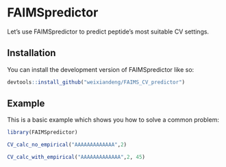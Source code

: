
<!-- README.md is generated from README.Rmd. Please edit that file -->

# FAIMSpredictor

<!-- badges: start -->
<!-- badges: end -->

Let’s use FAIMSpredictor to predict peptide’s most suitable CV settings.

## Installation

You can install the development version of FAIMSpredictor like so:

``` r
devtools::install_github("weixiandeng/FAIMS_CV_predictor")
```

## Example

This is a basic example which shows you how to solve a common problem:

``` r
library(FAIMSpredictor)

CV_calc_no_empirical("AAAAAAAAAAAAA",2)

CV_calc_with_empirical("AAAAAAAAAAAAA",2, 45)
```
